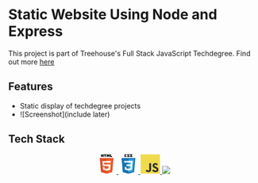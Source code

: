 # Static Website Using Node and Express
This project is part of Treehouse's Full Stack JavaScript Techdegree.
Find out more [here](https://teamtreehouse.com/home)

## Features 
- Static display of techdegree projects
- ![Screenshot](include later)

## Tech Stack
<p align="center"> <a href="https://www.w3.org/html/" target="_blank" rel="noreferrer"> <img src="https://raw.githubusercontent.com/devicons/devicon/master/icons/html5/html5-original-wordmark.svg" alt="html5" width="40" height="40"/> </a> <a href="https://www.w3schools.com/css/" target="_blank" rel="noreferrer"> <img src="https://raw.githubusercontent.com/devicons/devicon/master/icons/css3/css3-original-wordmark.svg" alt="css3" width="40" height="40"/> </a> <a href="https://developer.mozilla.org/en-US/docs/Web/JavaScript" target="_blank" rel="noreferrer"> <img src="https://raw.githubusercontent.com/devicons/devicon/master/icons/javascript/javascript-original.svg" alt="javascript" width="40" height="40"/> </a>
 <a href="https://skillicons.dev">
    <img src="https://skillicons.dev/icons?i=nodejs" />
  </a>
</p>



